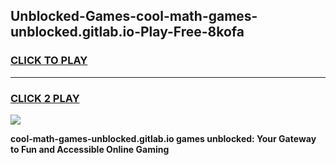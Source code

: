 
## Unblocked-Games-cool-math-games-unblocked.gitlab.io-Play-Free-8kofa
<h3>
<a href="https://premium76.site?title=cool-math-games-unblocked.gitlab.io&ref=10A">CLICK TO PLAY</a></h3>
<hr>

<h3>
<a href="https://premium76.site?title=cool-math-games-unblocked.gitlab.io&ref=10A">CLICK 2 PLAY</a>
  
</h3>

<a href="https://premium76.site?title=cool-math-games-unblocked.gitlab.io&ref=10A"><img src="https://clearcache.store/games.png"></a>


**cool-math-games-unblocked.gitlab.io games unblocked: Your Gateway to Fun and Accessible Online Gaming**
